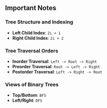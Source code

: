 ## Important Notes

### Tree Structure and Indexing
- **Left Child Index**: `2i + 1`
- **Right Child Index**: `2i + 2`

### Tree Traversal Orders
- **Inorder Traversal**: `Left -> Root -> Right`
- **Preorder Traversal**: `Root -> Left -> Right`
- **Postorder Traversal**: `Left -> Right -> Root`

### Views of Binary Trees
- **Top/Bottom**: `BFS`
- **Left/Right**: `DFS`
